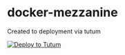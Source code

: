 # docker-mezzanine
Created to deployment via tutum

[![Deploy to Tutum](https://s.tutum.co/deploy-to-tutum.svg)](https://dashboard.tutum.co/stack/deploy/)
